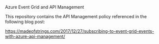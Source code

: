 Azure Event Grid and API Management

This repository contains the API Management policy referenced in the following blog post: 

https://madeofstrings.com/2017/12/27/subscribing-to-event-grid-events-with-azure-api-management/

